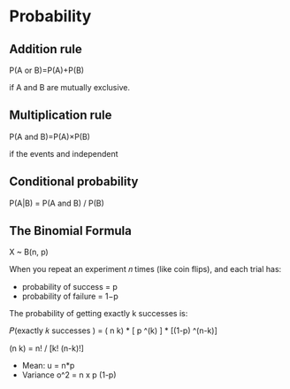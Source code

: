 # Probability


## Addition rule
P(A or B)=P(A)+P(B)

if A and B are mutually exclusive.

## Multiplication rule

P(A and B)=P(A)×P(B)

if the events and independent

## Conditional probability

P(A|B) = P(A and B) / P(B)

## The Binomial Formula

 X ~ B(n, p)

When you repeat an experiment 𝑛 times (like coin flips), and each trial has:

 - probability of success = p
- probability of failure = 1−p

The probability of getting exactly k successes is:

𝑃(exactly 𝑘 successes ) = ( n k) * [ p ^(k) ] * [(1-p) ^(n-k)] 

(n k) = n! / [k! (n-k)!]


- Mean: u = n*p
- Variance o^2 = n x p (1-p)

